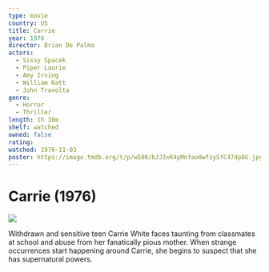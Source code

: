 ```yaml
---
type: movie
country: US
title: Carrie
year: 1976
director: Brian De Palma
actors:
  - Sissy Spacek
  - Piper Laurie
  - Amy Irving
  - William Katt
  - John Travolta
genre:
  - Horror
  - Thriller
length: 1h 38m
shelf: watched
owned: false
rating:
watched: 1976-11-03
poster: https://image.tmdb.org/t/p/w500/bJJ3xK4pMnfao0wfzySfC47dp8G.jpg
---
```


# Carrie (1976)

![](https://image.tmdb.org/t/p/w500/bJJ3xK4pMnfao0wfzySfC47dp8G.jpg)

Withdrawn and sensitive teen Carrie White faces taunting from classmates at school and abuse from her fanatically pious mother. When strange occurrences start happening around Carrie, she begins to suspect that she has supernatural powers.